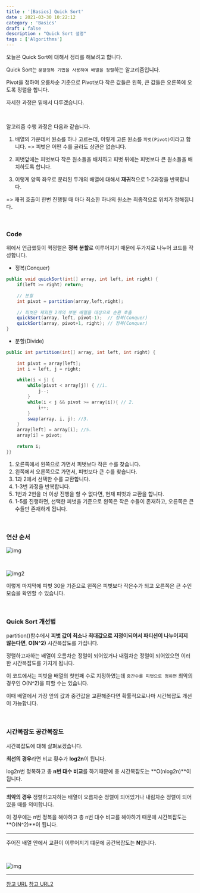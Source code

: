 ```yaml
---
title : '[Basics] Quick Sort'
date : 2021-03-30 10:22:12
category : 'Basics'
draft : false
description : "Quick Sort 설명"
tags : ['Algorithms']
---
```


오늘은 Quick Sort에 대해서 정리를 해보려고 합니다.

Quick Sort는 `분할정복 기법을 사용하여 배열을 정렬`하는 알고리즘입니다.

Pivot을 정하여 오름차순 기준으로 Pivot보다 작은 값들은 왼쪽, 큰 값들은 오른쪽에 오도록 정렬을 합니다.

자세한 과정은 밑에서 다루겠습니다.

<br/>

알고리즘 수행 과정은 다음과 같습니다.

1. 배열의 가운데서 원소를 하나 고르는데, 이렇게 고른 원소를 `피벗(Pivot)`이라고 합니다.
=> 피벗은 어떤 수를 골라도 상관은 없습니다.

2. 피벗앞에는 피벗보다 작은 원소들을 배치하고 피벗 뒤에는 피벗보다 큰 원소들을 배치하도록 합니다. 
3. 이렇게 양쪽 좌우로 분리된 두개의 배열에 대해서 **재귀**적으로 1-2과정을 반복합니다.

=> 재귀 호출이 한번 진행될 때 마다 최소한 하나의 원소는 최종적으로 위치가 정해집니다.


<br/>

### Code

위에서 언급했듯이 퀵정렬은 **정복** **분할**로 이루어지기 때문에 두가지로 나누어 코드를 작성합니다.

* 정복(Conquer)

```java
public void quickSort(int[] array, int left, int right) {
    if(left >= right) return;
    
    // 분할 
    int pivot = partition(array,left,right); 
    
    // 피벗은 제외한 2개의 부분 배열을 대상으로 순환 호출
    quickSort(array, left, pivot-1);  // 정복(Conquer)
    quickSort(array, pivot+1, right); // 정복(Conquer)
}

```

* 분할(Divide)

```java
public int partition(int[] array, int left, int right) {
    
    int pivot = array[left]; 
    int i = left, j = right;
    
    while(i < j) {
        while(pivot < array[j]) { //1.
            j--;
        }
        while(i < j && pivot >= array[i]){ // 2.
            i++;
        }
        swap(array, i, j); //3.
    }
    array[left] = array[i]; //5.
    array[i] = pivot;
    
    return i;
}}

```



1. 오른쪽에서 왼쪽으로 가면서 피벗보다 작은 수를 찾습니다.
2. 왼쪽에서 오른쪽으로 가면서, 피벗보다 큰 수를 찾습니다.
3. 1과 2에서 선택한 수를 교환합니다.
4. 1-3번 과정을 반복합니다.
5. 1번과 2번을 더 이상 진행을 할 수 없다면, 현재 피벗과 교환을 합니다.
6. 1-5를 진행하면, 선택한 피벗을 기준으로 왼쪽은 작은 수들이 존재하고, 오른쪽은 큰수들만 존재하게 됩니다.

<br/>

### 연산 순서

![img](https://t1.daumcdn.net/cfile/tistory/999E373A5ACB53AE07)

<br/>

![img2](https://t1.daumcdn.net/cfile/tistory/99AD09415ACB54170D)

이렇게 마지막에 피벗 30을 기준으로 왼쪽은 피벗보다 작은수가 되고 오른쪽은 큰 수인 모습을 확인할 수 있습니다.

<br/>

### Quick Sort 개선법

partition()함수에서 **피벗 값이 최소나 최대값으로 지정이되어서 파티션이 나누어지지 않는다면**, **O(N^2)** 시간복잡도를 가집니다.

정렬하고자하는 배열이 오름차순 정렬이 되어있거나 내림차순 정렬이 되어있으면 이러한 시간복잡도를 가지게 됩니다. 

이 코드에서는 피벗을 배열의 첫번째 수로 지정하였는데 `중간수를 피벗으로 정하면` 최악의 경우인 O(N^2)을 피할 수는 있습니다.

이때 배열에서 가장 앞의 값과 중간값을 교환해준다면 확률적으로나마 시간복잡도 개선이 가능합니다.

<br/>

### 시간복잡도 공간복잡도

시간복잡도에 대해 살펴보겠습니다.

**최선의 경우**라면 비교 횟수가 **log2n**이 됩니다.

log2n번 정복하고 총 **n번 대수 비교**를 하기때문에 총 시간복잡도는 **O(nlog2n)**이 됩니다.

---

**최악의 경우** 정렬하고자하는 배열이 오름차순 정렬이 되어있거나 내림차순 정렬이 되어있을 때를 의미합니다.

이 경우에는 n번 정복을 해야하고 총 n번 대수 비교를 해야하기 때문에 시간복잡도는 **O(N^2)**이 됩니다.

---

주어진 배열 안에서 교환이 이루어지기 떄문에 공간복잡도는 **N**입니다.

<br/>

![img](https://github.com/GimunLee/tech-refrigerator/raw/master/Algorithm/resources/quick-sort-001.gif)

---

[참고 URL](https://gyoogle.dev/blog/algorithm/Quick%20Sort.html)
[참고 URL2](https://mygumi.tistory.com/308)
